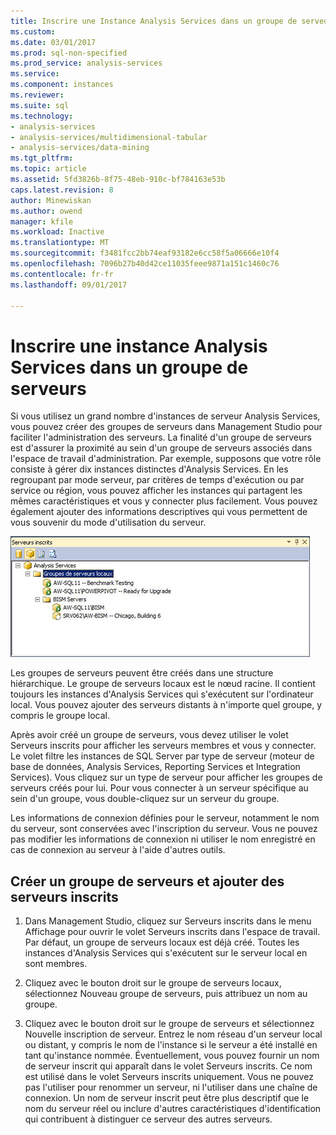```yaml
---
title: Inscrire une Instance Analysis Services dans un groupe de serveurs | Documents Microsoft
ms.custom: 
ms.date: 03/01/2017
ms.prod: sql-non-specified
ms.prod_service: analysis-services
ms.service: 
ms.component: instances
ms.reviewer: 
ms.suite: sql
ms.technology:
- analysis-services
- analysis-services/multidimensional-tabular
- analysis-services/data-mining
ms.tgt_pltfrm: 
ms.topic: article
ms.assetid: 5fd3826b-8f75-48eb-910c-bf784163e53b
caps.latest.revision: 8
author: Minewiskan
ms.author: owend
manager: kfile
ms.workload: Inactive
ms.translationtype: MT
ms.sourcegitcommit: f3481fcc2bb74eaf93182e6cc58f5a06666e10f4
ms.openlocfilehash: 7096b27b40d42ce11035feee9871a151c1460c76
ms.contentlocale: fr-fr
ms.lasthandoff: 09/01/2017

---
```

# <a name="register-an-analysis-services-instance-in-a-server-group"></a>Inscrire une instance Analysis Services dans un groupe de serveurs
  Si vous utilisez un grand nombre d'instances de serveur Analysis Services, vous pouvez créer des groupes de serveurs dans Management Studio pour faciliter l'administration des serveurs. La finalité d'un groupe de serveurs est d'assurer la proximité au sein d'un groupe de serveurs associés dans l'espace de travail d'administration. Par exemple, supposons que votre rôle consiste à gérer dix instances distinctes d'Analysis Services. En les regroupant par mode serveur, par critères de temps d'exécution ou par service ou région, vous pouvez afficher les instances qui partagent les mêmes caractéristiques et vous y connecter plus facilement. Vous pouvez également ajouter des informations descriptives qui vous permettent de vous souvenir du mode d'utilisation du serveur.  
  
 ![Volet de serveur inscrit avec les serveurs membres](../../analysis-services/instances/media/ssas-ssms-registerserver.gif "volet serveur inscrit avec des serveurs membres")  
  
 Les groupes de serveurs peuvent être créés dans une structure hiérarchique. Le groupe de serveurs locaux est le nœud racine. Il contient toujours les instances d'Analysis Services qui s'exécutent sur l'ordinateur local. Vous pouvez ajouter des serveurs distants à n'importe quel groupe, y compris le groupe local.  
  
 Après avoir créé un groupe de serveurs, vous devez utiliser le volet Serveurs inscrits pour afficher les serveurs membres et vous y connecter. Le volet filtre les instances de SQL Server par type de serveur (moteur de base de données, Analysis Services, Reporting Services et Integration Services). Vous cliquez sur un type de serveur pour afficher les groupes de serveurs créés pour lui. Pour vous connecter à un serveur spécifique au sein d'un groupe, vous double-cliquez sur un serveur du groupe.  
  
 Les informations de connexion définies pour le serveur, notamment le nom du serveur, sont conservées avec l'inscription du serveur. Vous ne pouvez pas modifier les informations de connexion ni utiliser le nom enregistré en cas de connexion au serveur à l'aide d'autres outils.  
  
## <a name="create-a-server-group-and-add-registered-servers"></a>Créer un groupe de serveurs et ajouter des serveurs inscrits  
  
1.  Dans Management Studio, cliquez sur Serveurs inscrits dans le menu Affichage pour ouvrir le volet Serveurs inscrits dans l'espace de travail. Par défaut, un groupe de serveurs locaux est déjà créé. Toutes les instances d'Analysis Services qui s'exécutent sur le serveur local en sont membres.  
  
2.  Cliquez avec le bouton droit sur le groupe de serveurs locaux, sélectionnez Nouveau groupe de serveurs, puis attribuez un nom au groupe.  
  
3.  Cliquez avec le bouton droit sur le groupe de serveurs et sélectionnez Nouvelle inscription de serveur. Entrez le nom réseau d'un serveur local ou distant, y compris le nom de l'instance si le serveur a été installé en tant qu'instance nommée. Éventuellement, vous pouvez fournir un nom de serveur inscrit qui apparaît dans le volet Serveurs inscrits. Ce nom est utilisé dans le volet Serveurs inscrits uniquement. Vous ne pouvez pas l'utiliser pour renommer un serveur, ni l'utiliser dans une chaîne de connexion. Un nom de serveur inscrit peut être plus descriptif que le nom du serveur réel ou inclure d'autres caractéristiques d'identification qui contribuent à distinguer ce serveur des autres serveurs.  
  
  

